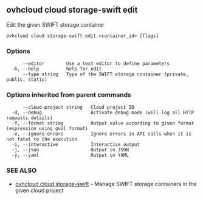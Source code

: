 ## ovhcloud cloud storage-swift edit

Edit the given SWIFT storage container

```
ovhcloud cloud storage-swift edit <container_id> [flags]
```

### Options

```
      --editor        Use a text editor to define parameters
  -h, --help          help for edit
      --type string   Type of the SWIFT storage container (private, public, static)
```

### Options inherited from parent commands

```
      --cloud-project string   Cloud project ID
  -d, --debug                  Activate debug mode (will log all HTTP requests details)
  -f, --format string          Output value according to given format (expression using gval format)
  -e, --ignore-errors          Ignore errors in API calls when it is not fatal to the execution
  -i, --interactive            Interactive output
  -j, --json                   Output in JSON
  -y, --yaml                   Output in YAML
```

### SEE ALSO

* [ovhcloud cloud storage-swift](ovhcloud_cloud_storage-swift.md)	 - Manage SWIFT storage containers in the given cloud project

